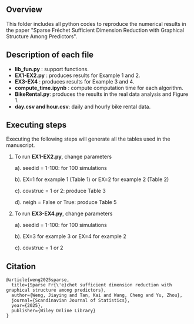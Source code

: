  
 
## Overview

This folder includes all python codes to reproduce the numerical results in the paper "Sparse Fréchet Sufficient Dimension Reduction with Graphical Structure Among Predictors".

## Description of each file

* **lib_fun.py** : support functions.
* **EX1-EX2.py** : produces results for Example 1 and 2.
* **EX3-EX4** : produces results for Example 3 and 4.
* **compute_time.ipynb** : compute computation time for each algorithm.
* **BikeRental.py**: produces the results in the real data analysis and Figure 1. 
* **day.csv and hour.csv**: daily and hourly bike rental data.

## Executing steps

Executing the following steps will generate all the tables used in the manuscript. 

1. To run **EX1-EX2.py**, change parameters

    a). seedid = 1-100: for 100 simulations

    b). EX=1 for example 1 (Table 1) or EX=2 for example 2 (Table 2)

    c). covstruc = 1 or 2: produce Table 3

    d). neigh = False or True: produce Table 5

2. To run **EX3-EX4.py**, change parameters

    a). seedid = 1-100: for 100 simulations

    b). EX=3 for example 3 or EX=4 for example 2

    c). covstruc = 1 or 2
    
## Citation
```
@article{weng2025sparse,
  title={Sparse Fr{\'e}chet sufficient dimension reduction with graphical structure among predictors},
  author={Weng, Jiaying and Tan, Kai and Wang, Cheng and Yu, Zhou},
  journal={Scandinavian Journal of Statistics},
  year={2025},
  publisher={Wiley Online Library}
}
```
